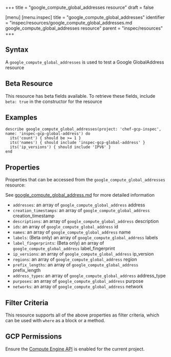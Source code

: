 +++
title = "google_compute_global_addresses resource"
draft = false

[menu]
  [menu.inspec]
    title = "google_compute_global_addresses"
    identifier = "inspec/resources/google_compute_global_addresses.md google_compute_global_addresses resource"
    parent = "inspec/resources"
+++


## Syntax
A `google_compute_global_addresses` is used to test a Google GlobalAddress resource


## Beta Resource
This resource has beta fields available. To retrieve these fields, include `beta: true` in the constructor for the resource

## Examples
```
describe google_compute_global_addresses(project: 'chef-gcp-inspec', name: 'inspec-gcp-global-address') do
  its('count') { should be >= 1 }
  its('names') { should include 'inspec-gcp-global-address' }
  its('ip_versions') { should include 'IPV6' }
end
```

## Properties
Properties that can be accessed from the `google_compute_global_addresses` resource:

See [google_compute_global_address.md](google_compute_global_address.md) for more detailed information
  * `addresses`: an array of `google_compute_global_address` address
  * `creation_timestamps`: an array of `google_compute_global_address` creation_timestamp
  * `descriptions`: an array of `google_compute_global_address` description
  * `ids`: an array of `google_compute_global_address` id
  * `names`: an array of `google_compute_global_address` name
  * `labels`: (Beta only) an array of `google_compute_global_address` labels
  * `label_fingerprints`: (Beta only) an array of `google_compute_global_address` label_fingerprint
  * `ip_versions`: an array of `google_compute_global_address` ip_version
  * `regions`: an array of `google_compute_global_address` region
  * `prefix_lengths`: an array of `google_compute_global_address` prefix_length
  * `address_types`: an array of `google_compute_global_address` address_type
  * `purposes`: an array of `google_compute_global_address` purpose
  * `networks`: an array of `google_compute_global_address` network

## Filter Criteria
This resource supports all of the above properties as filter criteria, which can be used
with `where` as a block or a method.

## GCP Permissions

Ensure the [Compute Engine API](https://console.cloud.google.com/apis/library/compute.googleapis.com/) is enabled for the current project.
